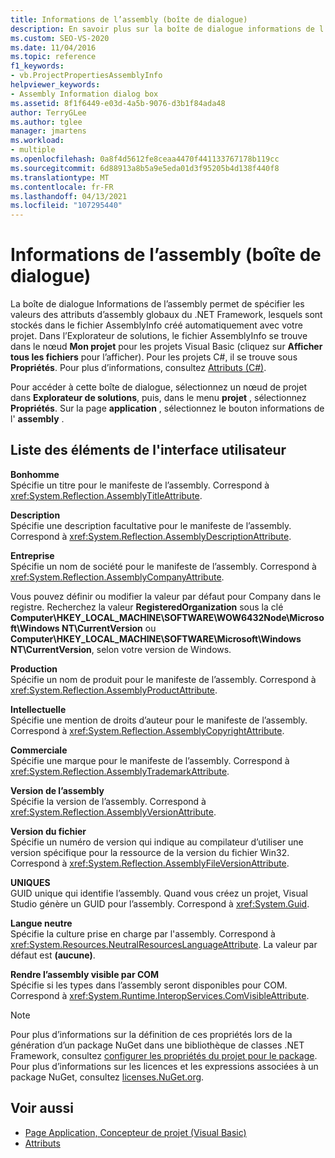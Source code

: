 ```yaml
---
title: Informations de l’assembly (boîte de dialogue)
description: En savoir plus sur la boîte de dialogue informations de l’assembly et sur la façon dont elle est utilisée pour spécifier les valeurs des attributs d’assembly global .NET Framework.
ms.custom: SEO-VS-2020
ms.date: 11/04/2016
ms.topic: reference
f1_keywords:
- vb.ProjectPropertiesAssemblyInfo
helpviewer_keywords:
- Assembly Information dialog box
ms.assetid: 8f1f6449-e03d-4a5b-9076-d3b1f84ada48
author: TerryGLee
ms.author: tglee
manager: jmartens
ms.workload:
- multiple
ms.openlocfilehash: 0a8f4d5612fe8ceaa4470f441133767178b119cc
ms.sourcegitcommit: 6d88913a8b5a9e5eda01d3f95205b4d138f440f8
ms.translationtype: MT
ms.contentlocale: fr-FR
ms.lasthandoff: 04/13/2021
ms.locfileid: "107295440"
---
```

# <a name="assembly-information-dialog-box"></a>Informations de l’assembly (boîte de dialogue)

La boîte de dialogue Informations de l’assembly permet de spécifier les valeurs des attributs d’assembly globaux du .NET Framework, lesquels sont stockés dans le fichier AssemblyInfo créé automatiquement avec votre projet. Dans l’Explorateur de solutions, le fichier AssemblyInfo se trouve dans le nœud **Mon projet** pour les projets Visual Basic (cliquez sur **Afficher tous les fichiers** pour l’afficher). Pour les projets C#, il se trouve sous **Propriétés**. Pour plus d’informations, consultez [Attributs (C#)](/dotnet/csharp/programming-guide/concepts/attributes/index).

Pour accéder à cette boîte de dialogue, sélectionnez un nœud de projet dans **Explorateur de solutions**, puis, dans le menu **projet** , sélectionnez **Propriétés**. Sur la page **application** , sélectionnez le bouton informations de l' **assembly** .

## <a name="uielement-list"></a>Liste des éléments de l'interface utilisateur

**Bonhomme**\
Spécifie un titre pour le manifeste de l’assembly. Correspond à <xref:System.Reflection.AssemblyTitleAttribute>.

**Description**\
Spécifie une description facultative pour le manifeste de l’assembly. Correspond à <xref:System.Reflection.AssemblyDescriptionAttribute>.

**Entreprise**\
Spécifie un nom de société pour le manifeste de l’assembly. Correspond à <xref:System.Reflection.AssemblyCompanyAttribute>.

Vous pouvez définir ou modifier la valeur par défaut pour Company dans le registre. Recherchez la valeur **RegisteredOrganization** sous la clé **Computer\HKEY_LOCAL_MACHINE\SOFTWARE\WOW6432Node\Microsoft\Windows NT\CurrentVersion** ou **Computer\HKEY_LOCAL_MACHINE\SOFTWARE\Microsoft\Windows NT\CurrentVersion**, selon votre version de Windows.

**Production**\
Spécifie un nom de produit pour le manifeste de l’assembly. Correspond à <xref:System.Reflection.AssemblyProductAttribute>.

**Intellectuelle**\
Spécifie une mention de droits d’auteur pour le manifeste de l’assembly. Correspond à <xref:System.Reflection.AssemblyCopyrightAttribute>.

**Commerciale**\
Spécifie une marque pour le manifeste de l’assembly. Correspond à <xref:System.Reflection.AssemblyTrademarkAttribute>.

**Version de l’assembly**\
Spécifie la version de l’assembly. Correspond à <xref:System.Reflection.AssemblyVersionAttribute>.

**Version du fichier**\
Spécifie un numéro de version qui indique au compilateur d’utiliser une version spécifique pour la ressource de la version du fichier Win32. Correspond à <xref:System.Reflection.AssemblyFileVersionAttribute>.

**UNIQUES**\
GUID unique qui identifie l’assembly. Quand vous créez un projet, Visual Studio génère un GUID pour l’assembly. Correspond à <xref:System.Guid>.

**Langue neutre**\
Spécifie la culture prise en charge par l'assembly. Correspond à <xref:System.Resources.NeutralResourcesLanguageAttribute>. La valeur par défaut est **(aucune)**.

**Rendre l’assembly visible par COM**\
Spécifie si les types dans l’assembly seront disponibles pour COM. Correspond à <xref:System.Runtime.InteropServices.ComVisibleAttribute>.

> [!NOTE]
> Pour plus d’informations sur la définition de ces propriétés lors de la génération d’un package NuGet dans une bibliothèque de classes .NET Framework, consultez [configurer les propriétés du projet pour le package](/nuget/quickstart/create-and-publish-a-package-using-visual-studio-net-framework#configure-project-properties-for-the-package). Pour plus d’informations sur les licences et les expressions associées à un package NuGet, consultez [licenses.NuGet.org](/nuget/nuget-org/licenses.nuget.org/).

## <a name="see-also"></a>Voir aussi

- [Page Application, Concepteur de projet (Visual Basic)](../../ide/reference/application-page-project-designer-visual-basic.md)
- [Attributs](/previous-versions/z0w1kczw(v=vs.140))